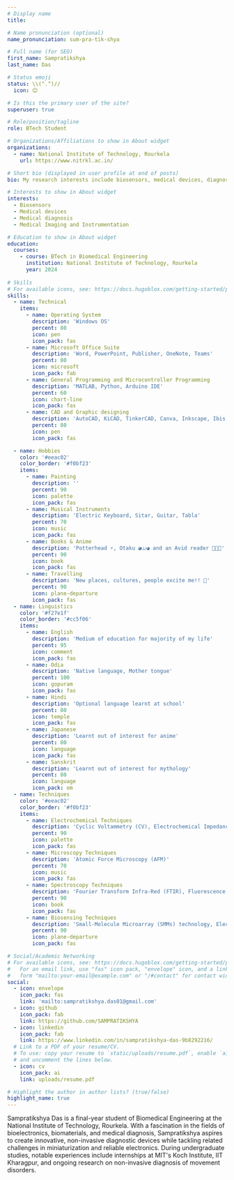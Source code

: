 ```yaml
---
# Display name
title: 

# Name pronunciation (optional)
name_pronunciation: sum-pra-tik-shya

# Full name (for SEO)
first_name: Sampratikshya
last_name: Das

# Status emoji
status: \\(^.^)//
  icon: 😊

# Is this the primary user of the site?
superuser: true

# Role/position/tagline
role: BTech Student

# Organizations/Affiliations to show in About widget
organizations:
  - name: National Institute of Technology, Rourkela
    url: https://www.nitrkl.ac.in/

# Short bio (displayed in user profile at end of posts)
bio: My research interests include biosensors, medical devices, diagnostic techniques, imaging and instrumentations.

# Interests to show in About widget
interests:
  - Biosensors
  - Medical devices
  - Medical diagnosis
  - Medical Imaging and Instrumentation

# Education to show in About widget
education:
  courses:
    - course: BTech in Biomedical Engineering
      institution: National Institute of Technology, Rourkela
      year: 2024
   
# Skills
# For available icons, see: https://docs.hugoblox.com/getting-started/page-builder/#icons
skills:
  - name: Technical
    items:
      - name: Operating System
        description: 'Windows OS'
        percent: 80
        icon: pen
        icon_pack: fas
      - name: Microsoft Office Suite
        description: 'Word, PowerPoint, Publisher, OneNote, Teams'
        percent: 80
        icon: microsoft
        icon_pack: fab
      - name: General Programming and Microcontroller Programming
        description: 'MATLAB, Python, Arduino IDE'
        percent: 60
        icon: chart-line
        icon_pack: fas
      - name: CAD and Graphic designing
        description: 'AutoCAD, KiCAD, TinkerCAD, Canva, Inkscape, Ibis Paint'
        percent: 80
        icon: pen
        icon_pack: fas

  - name: Hobbies
    color: '#eeac02'
    color_border: '#f0bf23'
    items:
      - name: Painting
        description: ''
        percent: 90
        icon: palette
        icon_pack: fas
      - name: Musical Instruments
        description: 'Electric Keyboard, Sitar, Guitar, Tabla'
        percent: 70
        icon: music
        icon_pack: fas
      - name: Books & Anime
        description: 'Potterhead ⚡, Otaku ◕⩊◕ and an Avid reader 👩🏻‍🏫'
        percent: 90
        icon: book
        icon_pack: fas
      - name: Travelling
        description: 'New places, cultures, people excite me!! 🧳'
        percent: 90
        icon: plane-departure
        icon_pack: fas
  - name: Linguistics
    color: '#f27e1f'
    color_border: '#cc5f06'
    items:
      - name: English
        description: 'Medium of education for majority of my life'
        percent: 95
        icon: comment
        icon_pack: fas
      - name: Odia
        description: 'Native language, Mother tongue'
        percent: 100
        icon: gopuram
        icon_pack: fas
      - name: Hindi
        description: 'Optional language learnt at school'
        percent: 80
        icon: temple
        icon_pack: fas
      - name: Japanese
        description: 'Learnt out of interest for anime'
        percent: 80
        icon: language
        icon_pack: fas
      - name: Sanskrit
        description: 'Learnt out of interest for mythology'
        percent: 80
        icon: language
        icon_pack: om
  - name: Techniques
    color: '#eeac02'
    color_border: '#f0bf23'
    items:
      - name: Electrochemical Techniques
        description: 'Cyclic Voltammetry (CV), Electrochemical Impedance Spectroscopy (EIS)'
        percent: 90
        icon: palette
        icon_pack: fas
      - name: Microscopy Techniques
        description: 'Atomic Force Microscopy (AFM)'
        percent: 70
        icon: music
        icon_pack: fas
      - name: Spectroscopy Techniques
        description: 'Fourier Transform Infra-Red (FTIR), Fluorescence Spectroscopy'
        percent: 90
        icon: book
        icon_pack: fas
      - name: Biosensing Techniques
        description: 'Small-Molecule Microarray (SMMs) technology, Electrocardiogram (ECG), Electromyogram (EMG), Hemocytometer, Enzyme-Linked Immuno-Sorbent Assay (ELISA)'
        percent: 90
        icon: plane-departure
        icon_pack: fas

# Social/Academic Networking
# For available icons, see: https://docs.hugoblox.com/getting-started/page-builder/#icons
#   For an email link, use "fas" icon pack, "envelope" icon, and a link in the
#   form "mailto:your-email@example.com" or "/#contact" for contact widget.
social:
  - icon: envelope
    icon_pack: fas
    link: 'mailto:sampratikshya.das01@gmail.com'
  - icon: github
    icon_pack: fab
    link: https://github.com/SAMPRATIKSHYA
  - icon: linkedin
    icon_pack: fab
    link: https://www.linkedin.com/in/sampratikshya-das-9b8292216/
  # Link to a PDF of your resume/CV.
  # To use: copy your resume to `static/uploads/resume.pdf`, enable `ai` icons in `params.yaml`,
  # and uncomment the lines below.
  - icon: cv
    icon_pack: ai
    link: uploads/resume.pdf

# Highlight the author in author lists? (true/false)
highlight_name: true
---
```


Sampratikshya Das is a final-year student of Biomedical Engineering at the National Institute of Technology, Rourkela. With a fascination in the fields of bioelectronics, biomaterials, and medical diagnosis, Sampratikshya aspires to create innovative, non-invasive diagnostic devices while tackling related challenges in miniaturization and reliable electronics. During undergraduate studies, notable experiences include internships at MIT's Koch Institute, IIT Kharagpur, and ongoing research on non-invasive diagnosis of movement disorders.
